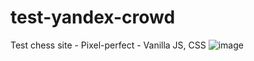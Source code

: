 # test-yandex-crowd
 Test chess site - Pixel-perfect - Vanilla JS, CSS
![image](https://github.com/user-attachments/assets/ac03d0df-eb01-4acd-ace0-f7da63bf8458)
